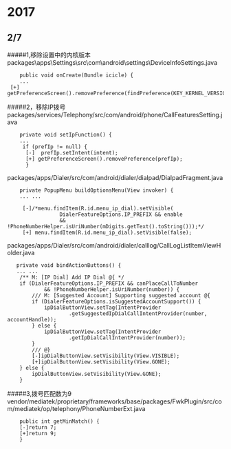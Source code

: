 # 2017
## 2/7
#####1,移除设置中的内核版本
	packages\apps\Settings\src\com\android\settings\DeviceInfoSettings.java
   
    	public void onCreate(Bundle icicle) {
        ...   
     [+] getPreferenceScreen().removePreference(findPreference(KEY_KERNEL_VERSION));
        
#####2，移除IP拨号
	packages/services/Telephony/src/com/android/phone/CallFeaturesSetting.java 
    	
        private void setIpFunction() {
        ...
         if (prefIp != null) {
          [-]  prefIp.setIntent(intent);
          [+] getPreferenceScreen().removePreference(prefIp);
          }
                  
packages/apps/Dialer/src/com/android/dialer/dialpad/DialpadFragment.java 
		
        private PopupMenu buildOptionsMenu(View invoker) {
        ... ...
        
         [-]/*menu.findItem(R.id.menu_ip_dial).setVisible(
                     DialerFeatureOptions.IP_PREFIX && enable
                     && !PhoneNumberHelper.isUriNumber(mDigits.getText().toString()));*/
         [+] menu.findItem(R.id.menu_ip_dial).setVisible(false);
        
packages/apps/Dialer/src/com/android/dialer/calllog/CallLogListItemViewHolder.java 
       
       private void bindActionButtons() {
       ... ...
        /** M: [IP Dial] Add IP Dial @{ */
        if (DialerFeatureOptions.IP_PREFIX && canPlaceCallToNumber
                && !PhoneNumberHelper.isUriNumber(number)) {
            /// M: [Suggested Account] Supporting suggested account @{
            if (DialerFeatureOptions.isSuggestedAccountSupport()) {
                ipDialButtonView.setTag(IntentProvider
                        .getSuggestedIpDialCallIntentProvider(number, accountHandle));
            } else {
                ipDialButtonView.setTag(IntentProvider
                        .getIpDialCallIntentProvider(number));
            }
            /// @}
            [-]ipDialButtonView.setVisibility(View.VISIBLE);
            [+]ipDialButtonView.setVisibility(View.GONE);
        } else {
            ipDialButtonView.setVisibility(View.GONE);
        }


#####3,拨号匹配数为9
vendor/mediatek/proprietary/frameworks/base/packages/FwkPlugin/src/com/mediatek/op/telephony/PhoneNumberExt.java 
        
        
		public int getMinMatch() {
       	[-]return 7;
       	[+]return 9;
        }

























